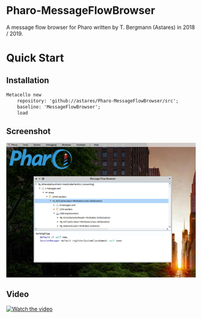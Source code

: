# Pharo-MessageFlowBrowser

A message flow browser for Pharo written by T. Bergmann (Astares) in 2018 / 2019.

# Quick Start
## Installation

```Smalltalk
Metacello new 
	repository: 'github://astares/Pharo-MessageFlowBrowser/src';
	baseline: 'MessageFlowBrowser';
	load
```
## Screenshot

![alt text](doc/screenshot.png "Screenshot")


## Video

[![Watch the video](https://img.youtube.com/vi/DRd_bzGocQg/hqdefault.jpg)](https://youtu.be/DRd_bzGocQg)

 

